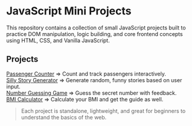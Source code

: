 # JavaScript Mini Projects 

This repository contains a collection of small JavaScript projects built to practice DOM manipulation, logic building, and core frontend concepts using HTML, CSS, and Vanilla JavaScript.

##  Projects

[Passenger Counter](./passenger-counter/) => Count and track passengers interactively. <br>
[Silly Story Generator](./silly-story-generator/) => Generate random, funny stories based on user input. <br>
[Number Guessing Game](./guess-number/) => Guess the secret number with feedback. <br>
[BMI Calculator](./bmi-calculator/) => Calculate your BMI and get the guide as well. <br>

> Each project is standalone, lightweight, and great for beginners to understand the basics of the web.


